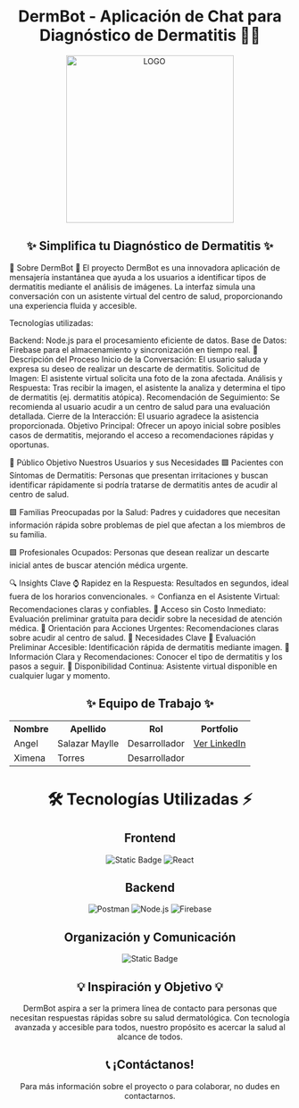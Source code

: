 <h1 align="center"> DermBot - Aplicación de Chat para Diagnóstico de Dermatitis 🤖💬</h1> <div align="center"> <img src="https://i.postimg.cc/6psGzxf8/Dermabot.jpg" width="300" alt="LOGO"> </div> <div align="center"> <h2>✨ Simplifica tu Diagnóstico de Dermatitis ✨</h2> </div>
📱 Sobre DermBot 🤖
El proyecto DermBot es una innovadora aplicación de mensajería instantánea que ayuda a los usuarios a identificar tipos de dermatitis mediante el análisis de imágenes. La interfaz simula una conversación con un asistente virtual del centro de salud, proporcionando una experiencia fluida y accesible.

Tecnologías utilizadas:

Backend: Node.js para el procesamiento eficiente de datos.
Base de Datos: Firebase para el almacenamiento y sincronización en tiempo real.
📝 Descripción del Proceso
Inicio de la Conversación: El usuario saluda y expresa su deseo de realizar un descarte de dermatitis.
Solicitud de Imagen: El asistente virtual solicita una foto de la zona afectada.
Análisis y Respuesta: Tras recibir la imagen, el asistente la analiza y determina el tipo de dermatitis (ej. dermatitis atópica).
Recomendación de Seguimiento: Se recomienda al usuario acudir a un centro de salud para una evaluación detallada.
Cierre de la Interacción: El usuario agradece la asistencia proporcionada.
Objetivo Principal: Ofrecer un apoyo inicial sobre posibles casos de dermatitis, mejorando el acceso a recomendaciones rápidas y oportunas.

🎯 Público Objetivo
Nuestros Usuarios y sus Necesidades
🟩 Pacientes con Síntomas de Dermatitis: Personas que presentan irritaciones y buscan identificar rápidamente si podría tratarse de dermatitis antes de acudir al centro de salud.

🟩 Familias Preocupadas por la Salud: Padres y cuidadores que necesitan información rápida sobre problemas de piel que afectan a los miembros de su familia.

🟩 Profesionales Ocupados: Personas que desean realizar un descarte inicial antes de buscar atención médica urgente.

🔍 Insights Clave
⌚ Rapidez en la Respuesta: Resultados en segundos, ideal fuera de los horarios convencionales.
⭐ Confianza en el Asistente Virtual: Recomendaciones claras y confiables.
💸 Acceso sin Costo Inmediato: Evaluación preliminar gratuita para decidir sobre la necesidad de atención médica.
🔮 Orientación para Acciones Urgentes: Recomendaciones claras sobre acudir al centro de salud.
🚀 Necesidades Clave
🔹 Evaluación Preliminar Accesible: Identificación rápida de dermatitis mediante imagen.
🔹 Información Clara y Recomendaciones: Conocer el tipo de dermatitis y los pasos a seguir.
🔹 Disponibilidad Continua: Asistente virtual disponible en cualquier lugar y momento.
<h2 align="center">✨ Equipo de Trabajo ✨</h2> <div align="center"> <table> <tr> <th>Nombre</th> <th>Apellido</th> <th>Rol</th> <th>Portfolio</th> </tr> <tr> <td>Angel</td> <td>Salazar Maylle</td> <td>Desarrollador</td> <td><a href="https://www.linkedin.com/in/angel-salazar-maylle-36236b198/" target="_blank">Ver LinkedIn</a></td> </tr> <tr> <td>Ximena</td> <td>Torres</td> <td>Desarrollador</td> </tr> </table> </div>
<div align="center"> <h1>🛠️ Tecnologías Utilizadas ⚡</h1> </div> 
<div align='center'> <h2>Frontend</h2> </div> <div align='center'>
  
![Static Badge](https://img.shields.io/badge/Figma-%23F24E1E?style=for-the-badge&logo=figma&logoColor=white)
![React](https://img.shields.io/static/v1?style=for-the-badge&message=React&color=222222&logo=React&logoColor=61DAFB&label=)

</div> <div align='center'> <h2>Backend</h2> </div> <div align='center'>

![Postman](https://img.shields.io/badge/Postman-FF6C37?style=for-the-badge&logo=postman&logoColor=white)
![Node.js](https://img.shields.io/badge/Node.js-339933?style=for-the-badge&logo=node.js&logoColor=white)
![Firebase](https://img.shields.io/badge/Firebase-FFCA28?style=for-the-badge&logo=firebase&logoColor=black)

</div> <div align='center'> <h2>Organización y Comunicación</h2> </div> <div align="center">
  
![Static Badge](https://img.shields.io/badge/WhatsApp-25D366?style=for-the-badge&logo=whatsapp&logoColor=white) 

</div>
<h2 align="center">💡 Inspiración y Objetivo 💡</h2> <div align="center"> DermBot aspira a ser la primera línea de contacto para personas que necesitan respuestas rápidas sobre su salud dermatológica. Con tecnología avanzada y accesible para todos, nuestro propósito es acercar la salud al alcance de todos. </div>
<h2 align="center">📞 ¡Contáctanos!</h2> <div align="center"> Para más información sobre el proyecto o para colaborar, no dudes en contactarnos. </div>
